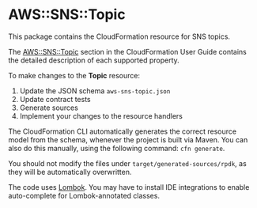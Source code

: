 # AWS::SNS::Topic

This package contains the CloudFormation resource for SNS topics.

The [AWS::SNS::Topic](https://docs.aws.amazon.com/AWSCloudFormation/latest/UserGuide/aws-properties-sns-topic.html) section in the CloudFormation User Guide contains the detailed description of each supported property.

To make changes to the **Topic** resource:

1. Update the JSON schema `aws-sns-topic.json`
1. Update contract tests
1. Generate sources
1. Implement your changes to the resource handlers

The CloudFormation CLI automatically generates the correct resource model from the schema, whenever the project is built via Maven. You can also do this manually, using the following command: `cfn generate`.

You should not modify the files under `target/generated-sources/rpdk`, as they will be automatically overwritten.

The code uses [Lombok](https://projectlombok.org/). You may have to install IDE integrations to enable auto-complete for Lombok-annotated classes.
